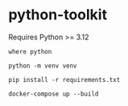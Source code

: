 # python-toolkit

Requires Python >= 3.12

```
where python
```

```
python -m venv venv
```

```
pip install -r requirements.txt
```

```
docker-compose up --build
```
